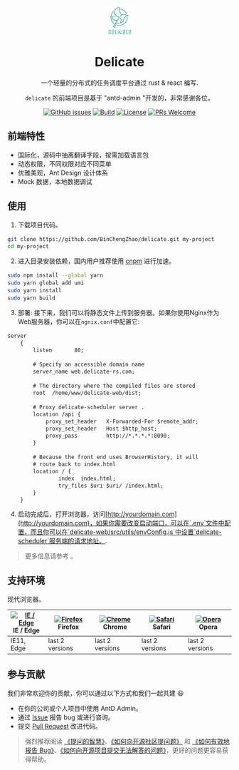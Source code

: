 <p align="center">
  <a href="http://github.com/BinChengZhao/delicate">
    <img alt="delicate-rs" height="64" src="../_media/logo.png">
  </a>
</p>

<h1 align="center"> Delicate </h1>

<div align="center">

一个轻量的分布式的任务调度平台通过 rust & react 编写.

`delicate` 的前端项目是基于 "antd-admin "开发的，非常感谢各位。


[![GitHub issues](https://img.shields.io/github/issues/BinChengZhao/delicate.svg?style=flat-square)](https://github.com/BinChengZhao/delicate/issues)
[![Build](https://github.com/BinChengZhao/delicate/workflows/CI/badge.svg)](
https://github.com/BinChengZhao/delicate/actions)
[![License](https://img.shields.io/badge/license-MIT%2FApache--2.0-blue.svg)](
https://github.com/BinChengZhao/delicate)
[![PRs Welcome](https://img.shields.io/badge/PRs-welcome-brightgreen.svg?style=flat-square)](https://github.com/BinChengZhao/delicate/pulls)

</div>


## 前端特性

- 国际化，源码中抽离翻译字段，按需加载语言包
- 动态权限，不同权限对应不同菜单
- 优雅美观，Ant Design 设计体系
- Mock 数据，本地数据调试


## 使用

1. 下载项目代码。

```bash
git clone https://github.com/BinChengZhao/delicate.git my-project
cd my-project
```

2. 进入目录安装依赖，国内用户推荐使用 [cnpm](https://cnpmjs.org) 进行加速。

```bash
sudo npm install --global yarn
sudo yarn global add umi
sudo yarn install
sudo yarn build
```


3. 部署:
接下来，我们可以将静态文件上传到服务器。如果你使用Nginx作为Web服务器，你可以在`ngnix.conf`中配置它:

```
server
	{
		listen       80;

        # Specify an accessible domain name
		server_name web.delicate-rs.com;

        # The directory where the compiled files are stored
		root  /home/www/delicate-web/dist;

        # Proxy delicate-scheduler server .
		location /api {
            proxy_set_header   X-Forwarded-For $remote_addr;
            proxy_set_header   Host $http_host;
            proxy_pass         http://*.*.*.*:8090;
        }

        # Because the front end uses BrowserHistory, it will 
		# route back to index.html
		location / {
				index  index.html;
				try_files $uri $uri/ /index.html;
		}
	}
```

4. 启动完成后，打开浏览器，访问[http://yourdomain.com](http://yourdomain.com)，如果你需要改变启动端口，可以在`.env`文件中配置，而且你可以在`delicate-web/src/utils/envConfig.js`中设置`delicate-scheduler`服务端的请求地址。.




> 更多信息请参考 。

## 支持环境

现代浏览器。

| [<img src="https://raw.githubusercontent.com/alrra/browser-logos/master/src/edge/edge_48x48.png" alt="IE / Edge" width="24px" height="24px" />](http://godban.github.io/browsers-support-badges/)</br>IE / Edge | [<img src="https://raw.githubusercontent.com/alrra/browser-logos/master/src/firefox/firefox_48x48.png" alt="Firefox" width="24px" height="24px" />](http://godban.github.io/browsers-support-badges/)</br>Firefox | [<img src="https://raw.githubusercontent.com/alrra/browser-logos/master/src/chrome/chrome_48x48.png" alt="Chrome" width="24px" height="24px" />](http://godban.github.io/browsers-support-badges/)</br>Chrome | [<img src="https://raw.githubusercontent.com/alrra/browser-logos/master/src/safari/safari_48x48.png" alt="Safari" width="24px" height="24px" />](http://godban.github.io/browsers-support-badges/)</br>Safari | [<img src="https://raw.githubusercontent.com/alrra/browser-logos/master/src/opera/opera_48x48.png" alt="Opera" width="24px" height="24px" />](http://godban.github.io/browsers-support-badges/)</br>Opera |
| --------- | --------- | --------- | --------- | --------- | 
|IE11, Edge| last 2 versions| last 2 versions| last 2 versions| last 2 versions

## 参与贡献  

我们非常欢迎你的贡献，你可以通过以下方式和我们一起共建 :smiley:
- 在你的公司或个人项目中使用 AntD Admin。
- 通过 [Issue](http://github.com/BinChengZhao/delicate/issues) 报告 bug 或进行咨询。
- 提交 [Pull Request](http://github.com/BinChengZhao/delicate/pulls) 改进代码。

> 强烈推荐阅读 [《提问的智慧》](https://github.com/ryanhanwu/How-To-Ask-Questions-The-Smart-Way)、[《如何向开源社区提问题》](https://github.com/seajs/seajs/issues/545) 和 [《如何有效地报告 Bug》](http://www.chiark.greenend.org.uk/%7Esgtatham/bugs-cn.html)、[《如何向开源项目提交无法解答的问题》](https://zhuanlan.zhihu.com/p/25795393)，更好的问题更容易获得帮助。